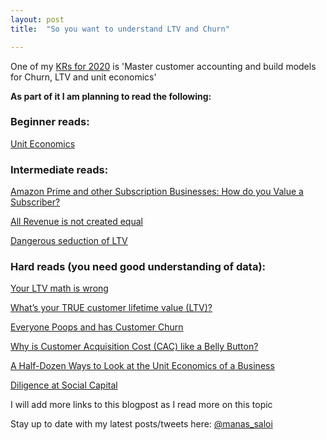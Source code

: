 ```yaml
---
layout: post
title:  "So you want to understand LTV and Churn"

---
```


One of my [KRs for 2020](https://manassaloi.com/2020/01/15/personal-OKRs-2020.html) is 'Master customer accounting and build models for Churn, LTV and unit economics'

**As part of it I am planning to read the following:**

### Beginner reads:

[Unit Economics](https://www.investingcity.org/post/unit-economics)

### Intermediate reads:

[Amazon Prime and other Subscription Businesses: How do you Value a Subscriber?](https://25iq.com/2017/07/15/amazon-prime-and-other-subscription-businesses-how-do-you-value-a-subscriber/)

[All Revenue is not created equal](http://abovethecrowd.com/2011/05/24/all-revenue-is-not-created-equal-the-keys-to-the-10x-revenue-club/)

[Dangerous seduction of LTV](http://abovethecrowd.com/2012/09/04/the-dangerous-seduction-of-the-lifetime-value-ltv-formula/)

### Hard reads (you need good understanding of data):

[Your LTV math is wrong](https://bostonvcblog.typepad.com/vc/2015/10/your-ltv-math-is-wrong.html)

[What’s your TRUE customer lifetime value (LTV)?](https://www.forentrepreneurs.com/ltv/)

[Everyone Poops and has Customer Churn](https://25iq.com/2017/01/27/everyone-poops-and-has-customer-churn-and-a-dozen-notes/)

[Why is Customer Acquisition Cost (CAC) like a Belly Button?](https://25iq.com/2016/12/09/why-is-customer-acquisition-cost-cac-like-a-belly-button/)

[A Half-Dozen Ways to Look at the Unit Economics of a Business](https://25iq.com/2016/12/31/a-half-dozen-ways-to-look-at-the-unit-economics-of-a-business/)

[Diligence at Social Capital](https://medium.com/swlh/diligence-at-social-capital-part-1-accounting-for-user-growth-4a8a449fddfc)

I will add more links to this blogpost as I read more on this topic

Stay up to date with my latest posts/tweets here: [@manas_saloi](http://twitter.com/manas_saloi)
